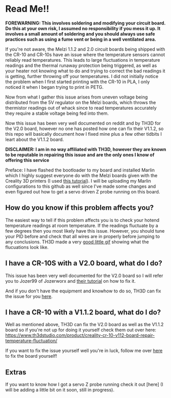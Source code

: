 # Read Me!!

**FOREWARNING: This involves soldering and modifying your circuit board. Do this at your own risk, I assumed no responsibility if you mess it up. It involves a small amount of soldering and you should always use safe practices such as using a fume vent or being in a well ventilated area.**

If you're not aware, the Melzi 1.1.2 and 2.0 circuit boards being shipped with the CR-10 and CR-10s have an issue where the temperature sensors cannot reliably read temperatures. This leads to large fluctuations in temperature readings and the thermal runaway protection being triggered, as well as your heater not knowing what to do and trying to correct the bad readings it is getting, further throwing off your temperatures. I did not initially notice the problem when I first started printing with the CR-10 in PLA, I only noticed it when I began trying to print in PETG.

Now from what I gather this issue arises from uneven voltage being distributed from the 5V regulator on the Melzi boards, which throws the thermistor readings out of whack since to read temperatures accurately they require a stable voltage being fed into them.  

Now this issue has been very well documented on reddit and by TH3D for the V2.0 board, however no one has posted how one can fix their V1.1.2, so this repo will basically document how I fixed mine plus a few other tidbits I leart about the V1.1.2 board. 

**DISCLAIMER: I am in no way affiliated with TH3D, however they are known to be reputable in repairing this issue and are the only ones I know of offering this service**

Preface: I have flashed the bootloader to my board and installed Marlin which I highly suggest everyone do with the Melzi boards given with the Creality 3D printers (I used [this tutorial](http://www.instructables.com/id/Flashing-a-Bootloader-to-the-CR-10/)). I will be uploading my Marlin configurations to this github as well since I've made some changes and even figured out how to get a servo driven Z probe running on this board. 

## How do you know if this problem affects you?

The easiest way to tell if this problem affects you is to check your hotend temperature readings at room temperature. If the readings fluctuate by a few degrees then you most likely have this issue. However, you should tune your PID before and check that all wires are in properly before jumping to any conclusions. TH3D made a very [good little gif](https://i0.wp.com/www.th3dstudio.com/wp-content/uploads/2018/01/2018-01-25_18-22-43.gif?resize=1080%2C607&ssl=1) showing what the flucuations look like.


## I have a CR-10S with a V2.0 board, what do I do?

This issue has been very well documented for the V2.0 board so I will refer you to Jozer99 of Jozerworx and [their tutorial](https://www.jozerworx.com/creality-cr-10s-c4-capacitor-diy-fix-tutorial/) on how to fix it.

And if you don't have the equipment and knowhow to do so, TH3D can fix the issue for you [here](https://www.th3dstudio.com/product/creality-cr-10s-v2-0-board-repair-temperature-fluctuation/).

## I have a CR-10 with a V1.1.2 board, what do I do?

Well as mentioned above, TH3D can fix the V2.0 board as well as the V1.1.2 board so if you're not up for doing it yourself check them out over here: https://www.th3dstudio.com/product/creality-cr-10-v112-board-repair-temperature-fluctuation/

If you want to fix the issue yourself well you're in luck, follow me over [here](https://github.com/tylerkalinowicz/Melzi-1.1.2-2.0-Temperature-Fluctuation-Fix/blob/master/V1.1.2%20Fix/V1.1.2%20Fix%20Tutorial.md) to fix the board yourself!

## Extras

If you want to know how I got a servo Z probe running check it out [here] (I will be adding a little bit on it soon, still in progress).



